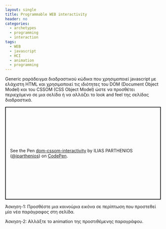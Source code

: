 ```yaml
---
layout: single
title: Programmable WEB interactivity
header: no
categories:
  - archetypes
  - programming
  - interaction
tags:
  - WEB
  - javascript
  - HCI
  - animation
  - programming
---
```


Generic pαράδειγμα διαδραστικού κώδικα που χρησιμοποιεί javascript με ελάχιστη HTML και χρησιμοποιεί τις ιδιότητες του DOM (Document Object Model) και του CSSOM (CSS Object Model) ώστε να προσθέτει περιεχόμενο σε μια σελίδα ή να αλλάζει το look and feel της σελίδας διαδραστικά.

<p class="codepen" data-height="350" data-default-tab="html,result" data-slug-hash="dyEYKmW" data-pen-title="dom-cssom-interactivity" data-user="iparthenios" style="height: 300px; box-sizing: border-box; display: flex; align-items: center; justify-content: center; border: 2px solid; margin: 1em 0; padding: 1em;">
  <span>See the Pen <a href="https://codepen.io/iparthenios/pen/dyEYKmW">
  dom-cssom-interactivity</a> by ILIAS PARTHENIOS (<a href="https://codepen.io/iparthenios">@iparthenios</a>)
  on <a href="https://codepen.io">CodePen</a>.</span>
</p>
<script async src="https://cpwebassets.codepen.io/assets/embed/ei.js"></script>

Άσκηση-1: Προσθέστε μια καινούρια εικόνα σε περίπτωση που προστεθεί μία νέα παράγραφος στη σελίδα.

Άσκηση-2: Αλλάξτε το animation της προστιθέμενης παραγράφου.